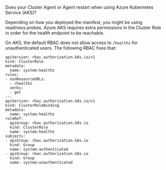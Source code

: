 Does your Cluster Agent or Agent restart when using Azure Kubernetes Service (AKS)?

Depending on how you deployed the manifest, you might be using readiness probes. Azure AKS requires extra permissions in the Cluster Role in order for the health endpoint to be reachable.

On AKS, the default RBAC does not allow access to `/healthz` for unauthenticated users.
The following RBAC fixes that:

```
apiVersion: rbac.authorization.k8s.io/v1
kind: ClusterRole
metadata:
  name: system:healthz
rules:
- nonResourceURLs:
  - /healthz
  verbs:
  - get
---
apiVersion: rbac.authorization.k8s.io/v1
kind: ClusterRoleBinding
metadata:
  name: system:healthz
roleRef:
  apiGroup: rbac.authorization.k8s.io
  kind: ClusterRole
  name: system:healthz
subjects:
- apiGroup: rbac.authorization.k8s.io
  kind: Group
  name: system:authenticated
- apiGroup: rbac.authorization.k8s.io
  kind: Group
  name: system:unauthenticated
```

